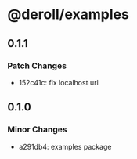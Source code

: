 # @deroll/examples

## 0.1.1

### Patch Changes

-   152c41c: fix localhost url

## 0.1.0

### Minor Changes

-   a291db4: examples package
